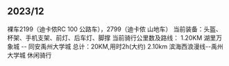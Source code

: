 ## 2023/12
裸车2199（迪卡侬RC 100 公路车），2799（迪卡侬 山地车）
当前装备：头盔、杯架、手机支架、前灯、后车灯、脚撑
当前骑行公里数及路线：
1.20KM 湖里万象城 -- 同安禹州大学城 总计：20KM,用时2h(大约)
2.10km 滨海西浪漫线--禹州大学城 休闲骑行